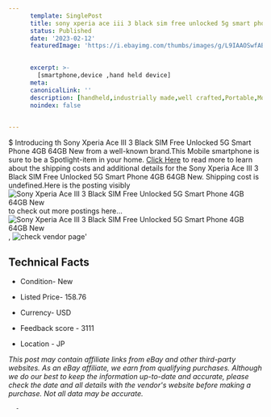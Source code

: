 ```yaml
---
      template: SinglePost
      title: sony xperia ace iii 3 black sim free unlocked 5g smart phone 4gb 64gb new
      status: Published
      date: '2023-02-12'
      featuredImage: 'https://i.ebayimg.com/thumbs/images/g/L9IAAOSwfABjgZQT/s-l225.jpg'
       

      excerpt: >-
        [smartphone,device ,hand held device]
      meta:
      canonicalLink: ''
      description: [handheld,industrially made,well crafted,Portable,Mobile,Compact,Convenient,Lightweight,Maneuverable,Man-portable,Miniature,Carriable,Hand-held,Light,Holdable,Transportable,Mobile device,Pocket-sized,On-the-go,Wireless,Cordless,Compact size,Convenient size, smartphone,device ,hand held device]
      noindex: false
      

---
```

$
      Introducing th Sony Xperia Ace III 3 Black SIM Free Unlocked 5G Smart Phone 4GB 64GB New from a well-known brand.This Mobile smartphone is sure to be a Spotlight-item in your home. [Click Here](https://www.ebay.com/itm/266009559855?hash=item3def67c32f%3Ag%3AL9IAAOSwfABjgZQT&amdata=enc%3AAQAHAAAA4N%2F6suMqPZbJQiV3u8NdHG0%2BpXeAOfBdkyX9275yTle27hOrpSIyxxIf63rSVxvIx04DkIwXgP7v3Jfcuv9rKdB7aekWRxWMJymRcI8NevMLyHnaNjAFrpMA4LS6yypJUL7XPh7flBcAyYYOC%2Bon8pjcsyTXVxpMuRnXHtLwGy0Oq%2BNm4rbQcIeSnKa2OwWMudMcoUdfS8i5aUCbukjw4yWVeS2iWJbxNXjLgtWH1zhAjvrRIQBtGxuUnJCg6RSn6sBiUWTO8mnNzn5IT02u4cbf5j4PG%2BkmCqRVeecHvTav&mkevt=1&mkcid=1&mkrid=711-53200-19255-0&campid=%253CePNCampaignId%253E&customid=%253CreferenceId%253E&toolid=10049) to read more to learn about the shipping costs and additional details for the Sony Xperia Ace III 3 Black SIM Free Unlocked 5G Smart Phone 4GB 64GB New. Shipping cost is undefined.Here is the posting visibly ![Sony Xperia Ace III 3 Black SIM Free Unlocked 5G Smart Phone 4GB 64GB New](https://i.ebayimg.com/thumbs/images/g/L9IAAOSwfABjgZQT/s-l225.jpg) to check out more postings here... ![Sony Xperia Ace III 3 Black SIM Free Unlocked 5G Smart Phone 4GB 64GB New](https://i.ebayimg.com/images/g/L9IAAOSwfABjgZQT/s-l960.jpg), ![check vendor page](https://origin-galleryplus.ebayimg.com/ws/web/266009559855_2_0_1/225x225.jpg,https://origin-galleryplus.ebayimg.com/ws/web/266009559855_3_0_1/225x225.jpg)'

      

 ## Technical Facts 



     
      

 - Condition- New 


      

 - Listed Price- 158.76 


      

 - Currency- USD 


      

 - Feedback score - 3111 


      

 - Location - JP 


      
      

 *_This post may contain affiliate links from eBay and other third-party websites. As an eBay affiliate, we earn from qualifying purchases. Although we do our best to keep the information up-to-date and accurate, please check the date and all details with the vendor's website before making a purchase. Not all data may be accurate._*




      -
